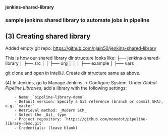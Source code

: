 #### jenkins-shared-library

### sample jenkins shared library to automate jobs in pipeline

## (3) Creating shared library

Added empty git repo: https://github.com/njain50/jenkins-shared-library

This is how our shared library dir structure looks like: 
├── jenkins-shared-library
│   ├── src
│   │   ├── org
│   │   │   ├── example
│   ├── vars

git clone and open in IntelliJ. 
Create dir structure same as above. 

(4) In Jenkins, go to Manage Jenkins &rarr; Configure System. Under _Global Pipeline Libraries_, add a library with the following settings:
    
        - Name: `pipeline-library-demo`
        - Default version: Specify a Git reference (branch or commit SHA), e.g. `master`
        - Retrieval method: _Modern SCM_
        - Select the _Git_ type
        - Project repository: `https://github.com/monodot/pipeline-library-demo.git`
        - Credentials: (leave blank)
 



